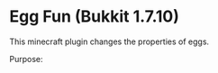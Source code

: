 Egg Fun (Bukkit 1.7.10)
===========================
This minecraft plugin changes the properties of eggs.

Purpose: 
